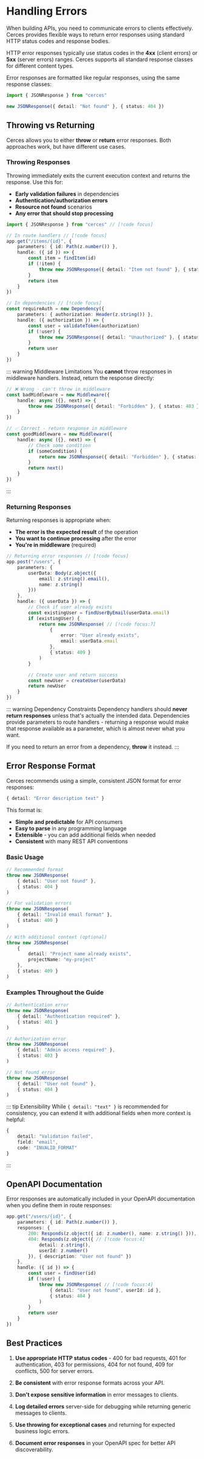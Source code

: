 # Handling Errors

When building APIs, you need to communicate errors to clients effectively. Cerces provides flexible ways to return error responses using standard HTTP status codes and response bodies.

HTTP error responses typically use status codes in the **4xx** (client errors) or **5xx** (server errors) ranges. Cerces supports all standard response classes for different content types.

Error responses are formatted like regular responses, using the same response classes:

```ts
import { JSONResponse } from "cerces"

new JSONResponse({ detail: "Not found" }, { status: 404 })
```

## Throwing vs Returning

Cerces allows you to either **throw** or **return** error responses. Both approaches work, but have different use cases.

### Throwing Responses

Throwing immediately exits the current execution context and returns the response. Use this for:
- **Early validation failures** in dependencies
- **Authentication/authorization errors**
- **Resource not found** scenarios
- **Any error that should stop processing**

```ts
import { JSONResponse } from "cerces" // [!code focus]

// In route handlers // [!code focus]
app.get("/items/{id}", {
    parameters: { id: Path(z.number()) },
    handle: ({ id }) => {
        const item = findItem(id)
        if (!item) {
            throw new JSONResponse({ detail: "Item not found" }, { status: 404 }) // [!code focus]
        }
        return item
    }
})

// In dependencies // [!code focus]
const requireAuth = new Dependency({
    parameters: { authorization: Header(z.string()) },
    handle: ({ authorization }) => {
        const user = validateToken(authorization)
        if (!user) {
            throw new JSONResponse({ detail: "Unauthorized" }, { status: 401 }) // [!code focus]
        }
        return user
    }
})
```

::: warning Middleware Limitations
You **cannot** throw responses in middleware handlers. Instead, return the response directly:

```ts
// ❌ Wrong - can't throw in middleware
const badMiddleware = new Middleware({
    handle: async ({}, next) => {
        throw new JSONResponse({ detail: "Forbidden" }, { status: 403 })
    }
})

// ✅ Correct - return response in middleware
const goodMiddleware = new Middleware({
    handle: async ({}, next) => {
        // Check some condition
        if (someCondition) {
            return new JSONResponse({ detail: "Forbidden" }, { status: 403 })
        }
        return next()
    }
})
```
:::

### Returning Responses

Returning responses is appropriate when:
- **The error is the expected result** of the operation
- **You want to continue processing** after the error
- **You're in middleware** (required)

```ts
// Returning error responses // [!code focus]
app.post("/users", {
    parameters: {
        userData: Body(z.object({
            email: z.string().email(),
            name: z.string()
        }))
    },
    handle: ({ userData }) => {
        // Check if user already exists
        const existingUser = findUserByEmail(userData.email)
        if (existingUser) {
            return new JSONResponse( // [!code focus:7]
                {
                    error: "User already exists",
                    email: userData.email
                },
                { status: 409 }
            )
        }

        // Create user and return success
        const newUser = createUser(userData)
        return newUser
    }
})
```

::: warning Dependency Constraints
Dependency handlers should **never return responses** unless that's actually the intended data. Dependencies provide parameters to route handlers - returning a response would make that response available as a parameter, which is almost never what you want.

If you need to return an error from a dependency, **throw** it instead.
:::

## Error Response Format

Cerces recommends using a simple, consistent JSON format for error responses:

```ts
{ detail: "Error description text" }
```

This format is:
- **Simple and predictable** for API consumers
- **Easy to parse** in any programming language
- **Extensible** - you can add additional fields when needed
- **Consistent** with many REST API conventions

### Basic Usage

```ts
// Recommended format
throw new JSONResponse(
    { detail: "User not found" },
    { status: 404 }
)

// For validation errors
throw new JSONResponse(
    { detail: "Invalid email format" },
    { status: 400 }
)

// With additional context (optional)
throw new JSONResponse(
    {
        detail: "Project name already exists",
        projectName: "my-project"
    },
    { status: 409 }
)
```

### Examples Throughout the Guide

```ts
// Authentication error
throw new JSONResponse(
    { detail: "Authentication required" },
    { status: 401 }
)

// Authorization error
throw new JSONResponse(
    { detail: "Admin access required" },
    { status: 403 }
)

// Not found error
throw new JSONResponse(
    { detail: "User not found" },
    { status: 404 }
)
```

::: tip Extensibility
While `{ detail: "text" }` is recommended for consistency, you can extend it with additional fields when more context is helpful:

```ts
{
    detail: "Validation failed",
    field: "email",
    code: "INVALID_FORMAT"
}
```
:::

## OpenAPI Documentation

Error responses are automatically included in your OpenAPI documentation when you define them in route responses:

```ts
app.get("/users/{id}", {
    parameters: { id: Path(z.number()) },
    responses: {
        200: Responds(z.object({ id: z.number(), name: z.string() })),
        404: Responds(z.object({ // [!code focus:4]
            detail: z.string(),
            userId: z.number()
        }), { description: "User not found" })
    },
    handle: ({ id }) => {
        const user = findUser(id)
        if (!user) {
            throw new JSONResponse( // [!code focus:4]
                { detail: "User not found", userId: id },
                { status: 404 }
            )
        }
        return user
    }
})
```

## Best Practices

1. **Use appropriate HTTP status codes** - 400 for bad requests, 401 for authentication, 403 for permissions, 404 for not found, 409 for conflicts, 500 for server errors.

2. **Be consistent** with error response formats across your API.

3. **Don't expose sensitive information** in error messages to clients.

4. **Log detailed errors** server-side for debugging while returning generic messages to clients.

5. **Use throwing for exceptional cases** and returning for expected business logic errors.

6. **Document error responses** in your OpenAPI spec for better API discoverability.
